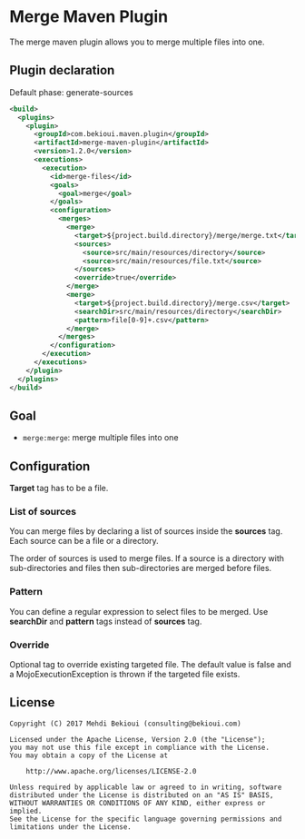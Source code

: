 # Merge Maven Plugin

The merge maven plugin allows you to merge multiple files into one.

## Plugin declaration

Default phase: generate-sources

```xml
<build>
  <plugins>
    <plugin>
      <groupId>com.bekioui.maven.plugin</groupId>
      <artifactId>merge-maven-plugin</artifactId>
      <version>1.2.0</version>
      <executions>
        <execution>
          <id>merge-files</id>
          <goals>
            <goal>merge</goal>
          </goals>
          <configuration>
            <merges>
              <merge>
                <target>${project.build.directory}/merge/merge.txt</target>
                <sources>
                  <source>src/main/resources/directory</source>
                  <source>src/main/resources/file.txt</source>
                </sources>
                <override>true</override>
              </merge>
              <merge>
                <target>${project.build.directory}/merge.csv</target>
                <searchDir>src/main/resources/directory</searchDir>
                <pattern>file[0-9]+.csv</pattern>
              </merge>
            </merges>
          </configuration>
        </execution>
      </executions>
    </plugin>
  </plugins>
</build>
```

## Goal

* `merge:merge`: merge multiple files into one

## Configuration

**Target** tag has to be a file.

### List of sources

You can merge files by declaring a list of sources inside the **sources** tag. Each source can be a file or a directory.

The order of sources is used to merge files. If a source is a directory with sub-directories and files then sub-directories are merged before files.

### Pattern

You can define a regular expression to select files to be merged. Use **searchDir** and **pattern** tags instead of **sources** tag.

### Override

Optional tag to override existing targeted file. The default value is false and a MojoExecutionException is thrown if the targeted file exists.

## License

	Copyright (C) 2017 Mehdi Bekioui (consulting@bekioui.com)

	Licensed under the Apache License, Version 2.0 (the "License");
	you may not use this file except in compliance with the License.
	You may obtain a copy of the License at

		http://www.apache.org/licenses/LICENSE-2.0

	Unless required by applicable law or agreed to in writing, software
	distributed under the License is distributed on an "AS IS" BASIS,
	WITHOUT WARRANTIES OR CONDITIONS OF ANY KIND, either express or implied.
	See the License for the specific language governing permissions and
	limitations under the License.
